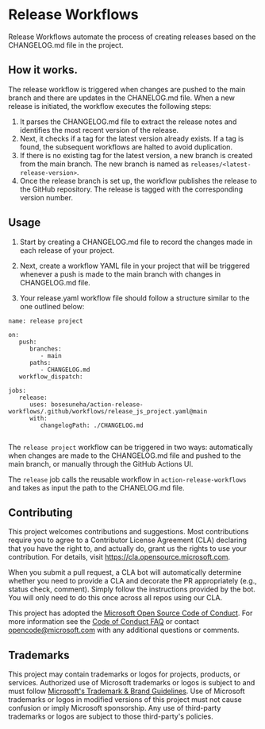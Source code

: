# Release Workflows

Release Workflows automate the process of creating releases based on the CHANGELOG.md file in the project. 

## How it works.

The release workflow is triggered when changes are pushed to the main branch and there are updates in the CHANELOG.md file. When a new release is initiated, the workflow executes the following steps:
1. It parses the CHANGELOG.md file to extract the release notes and identifies the most recent version of the release.
2. Next, it checks if a tag for the latest version already exists. If a tag is found, the subsequent workflows are halted to avoid duplication.
3. If there is no existing tag for the latest version, a new branch is created from the main branch. The new branch is named as `releases/<latest-release-version>`.
4. Once the release branch is set up, the workflow publishes the release to the GitHub repository. The release is tagged with the corresponding version number.

## Usage

1. Start by creating a CHANGELOG.md file to record the changes made in each release of your project.

2. Next, create a workflow YAML file in your project that will be triggered whenever a push is made to the main branch with changes in CHANGELOG.md file.

3. Your release.yaml workflow file should follow a structure similar to the one outlined below:
   
```
name: release project

on:
   push:
      branches:
         - main
      paths:
         - CHANGELOG.md
   workflow_dispatch:

jobs:
   release:
      uses: bosesuneha/action-release-workflows/.github/workflows/release_js_project.yaml@main
      with:
         changelogPath: ./CHANGELOG.md
   
```
The `release project` workflow can be triggered in two ways: automatically when changes are made to the CHANGELOG.md file and pushed to the main branch, or manually through the GitHub Actions UI. 


The `release` job calls the reusable workflow in `action-release-workflows` and takes as input the path to the CHANELOG.md file.


## Contributing

This project welcomes contributions and suggestions.  Most contributions require you to agree to a
Contributor License Agreement (CLA) declaring that you have the right to, and actually do, grant us
the rights to use your contribution. For details, visit https://cla.opensource.microsoft.com.

When you submit a pull request, a CLA bot will automatically determine whether you need to provide
a CLA and decorate the PR appropriately (e.g., status check, comment). Simply follow the instructions
provided by the bot. You will only need to do this once across all repos using our CLA.

This project has adopted the [Microsoft Open Source Code of Conduct](https://opensource.microsoft.com/codeofconduct/).
For more information see the [Code of Conduct FAQ](https://opensource.microsoft.com/codeofconduct/faq/) or
contact [opencode@microsoft.com](mailto:opencode@microsoft.com) with any additional questions or comments.

## Trademarks

This project may contain trademarks or logos for projects, products, or services. Authorized use of Microsoft 
trademarks or logos is subject to and must follow 
[Microsoft's Trademark & Brand Guidelines](https://www.microsoft.com/en-us/legal/intellectualproperty/trademarks/usage/general).
Use of Microsoft trademarks or logos in modified versions of this project must not cause confusion or imply Microsoft sponsorship.
Any use of third-party trademarks or logos are subject to those third-party's policies.